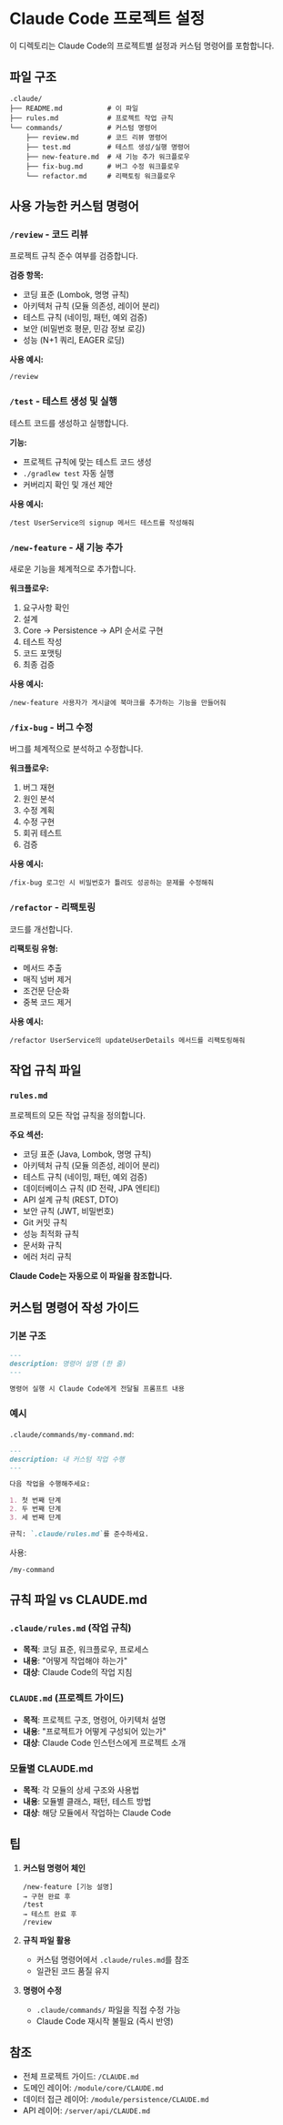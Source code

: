 # Claude Code 프로젝트 설정

이 디렉토리는 Claude Code의 프로젝트별 설정과 커스텀 명령어를 포함합니다.

## 파일 구조

```
.claude/
├── README.md           # 이 파일
├── rules.md            # 프로젝트 작업 규칙
└── commands/           # 커스텀 명령어
    ├── review.md       # 코드 리뷰 명령어
    ├── test.md         # 테스트 생성/실행 명령어
    ├── new-feature.md  # 새 기능 추가 워크플로우
    ├── fix-bug.md      # 버그 수정 워크플로우
    └── refactor.md     # 리팩토링 워크플로우
```

## 사용 가능한 커스텀 명령어

### `/review` - 코드 리뷰
프로젝트 규칙 준수 여부를 검증합니다.

**검증 항목:**
- 코딩 표준 (Lombok, 명명 규칙)
- 아키텍처 규칙 (모듈 의존성, 레이어 분리)
- 테스트 규칙 (네이밍, 패턴, 예외 검증)
- 보안 (비밀번호 평문, 민감 정보 로깅)
- 성능 (N+1 쿼리, EAGER 로딩)

**사용 예시:**
```
/review
```

### `/test` - 테스트 생성 및 실행
테스트 코드를 생성하고 실행합니다.

**기능:**
- 프로젝트 규칙에 맞는 테스트 코드 생성
- `./gradlew test` 자동 실행
- 커버리지 확인 및 개선 제안

**사용 예시:**
```
/test UserService의 signup 메서드 테스트를 작성해줘
```

### `/new-feature` - 새 기능 추가
새로운 기능을 체계적으로 추가합니다.

**워크플로우:**
1. 요구사항 확인
2. 설계
3. Core → Persistence → API 순서로 구현
4. 테스트 작성
5. 코드 포맷팅
6. 최종 검증

**사용 예시:**
```
/new-feature 사용자가 게시글에 북마크를 추가하는 기능을 만들어줘
```

### `/fix-bug` - 버그 수정
버그를 체계적으로 분석하고 수정합니다.

**워크플로우:**
1. 버그 재현
2. 원인 분석
3. 수정 계획
4. 수정 구현
5. 회귀 테스트
6. 검증

**사용 예시:**
```
/fix-bug 로그인 시 비밀번호가 틀려도 성공하는 문제를 수정해줘
```

### `/refactor` - 리팩토링
코드를 개선합니다.

**리팩토링 유형:**
- 메서드 추출
- 매직 넘버 제거
- 조건문 단순화
- 중복 코드 제거

**사용 예시:**
```
/refactor UserService의 updateUserDetails 메서드를 리팩토링해줘
```

## 작업 규칙 파일

### `rules.md`
프로젝트의 모든 작업 규칙을 정의합니다.

**주요 섹션:**
- 코딩 표준 (Java, Lombok, 명명 규칙)
- 아키텍처 규칙 (모듈 의존성, 레이어 분리)
- 테스트 규칙 (네이밍, 패턴, 예외 검증)
- 데이터베이스 규칙 (ID 전략, JPA 엔티티)
- API 설계 규칙 (REST, DTO)
- 보안 규칙 (JWT, 비밀번호)
- Git 커밋 규칙
- 성능 최적화 규칙
- 문서화 규칙
- 에러 처리 규칙

**Claude Code는 자동으로 이 파일을 참조합니다.**

## 커스텀 명령어 작성 가이드

### 기본 구조
```markdown
---
description: 명령어 설명 (한 줄)
---

명령어 실행 시 Claude Code에게 전달될 프롬프트 내용
```

### 예시
`.claude/commands/my-command.md`:
```markdown
---
description: 내 커스텀 작업 수행
---

다음 작업을 수행해주세요:

1. 첫 번째 단계
2. 두 번째 단계
3. 세 번째 단계

규칙: `.claude/rules.md`를 준수하세요.
```

사용:
```
/my-command
```

## 규칙 파일 vs CLAUDE.md

### `.claude/rules.md` (작업 규칙)
- **목적**: 코딩 표준, 워크플로우, 프로세스
- **내용**: "어떻게 작업해야 하는가"
- **대상**: Claude Code의 작업 지침

### `CLAUDE.md` (프로젝트 가이드)
- **목적**: 프로젝트 구조, 명령어, 아키텍처 설명
- **내용**: "프로젝트가 어떻게 구성되어 있는가"
- **대상**: Claude Code 인스턴스에게 프로젝트 소개

### 모듈별 CLAUDE.md
- **목적**: 각 모듈의 상세 구조와 사용법
- **내용**: 모듈별 클래스, 패턴, 테스트 방법
- **대상**: 해당 모듈에서 작업하는 Claude Code

## 팁

1. **커스텀 명령어 체인**
   ```
   /new-feature [기능 설명]
   → 구현 완료 후
   /test
   → 테스트 완료 후
   /review
   ```

2. **규칙 파일 활용**
   - 커스텀 명령어에서 `.claude/rules.md`를 참조
   - 일관된 코드 품질 유지

3. **명령어 수정**
   - `.claude/commands/` 파일을 직접 수정 가능
   - Claude Code 재시작 불필요 (즉시 반영)

## 참조

- 전체 프로젝트 가이드: `/CLAUDE.md`
- 도메인 레이어: `/module/core/CLAUDE.md`
- 데이터 접근 레이어: `/module/persistence/CLAUDE.md`
- API 레이어: `/server/api/CLAUDE.md`

